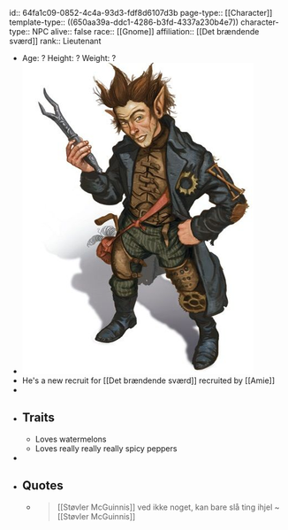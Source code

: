 id:: 64fa1c09-0852-4c4a-93d3-fdf8d6107d3b
page-type:: [[Character]]
template-type:: ((650aa39a-ddc1-4286-b3fd-4337a230b4e7))
character-type:: NPC
alive:: false
race:: [[Gnome]]
affiliation:: [[Det brændende sværd]]
rank:: Lieutenant

- Age: ?
  Height: ?
  Weight: ?
- ![image.png](../assets/image_1694771710780_0.png)
- He's a new recruit for [[Det brændende sværd]] recruited by [[Amie]]
-
- ## Traits
	- Loves watermelons
	- Loves really really really spicy peppers
-
- ## Quotes
	- > [[Støvler McGuinnis]] ved ikke noget, kan bare slå ting ihjel
	  ~ [[Støvler McGuinnis]]